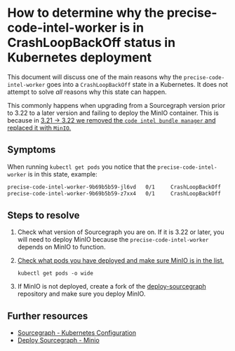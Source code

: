 # How to determine why the precise-code-intel-worker is in CrashLoopBackOff status in Kubernetes deployment

This document will discuss one of the main reasons why the `precise-code-intel-worker` goes into a `CrashLoopBackOff` state in a Kubernetes. It does not attempt to solve *all* reasons why this state can happen.

This commonly happens when upgrading from a Sourcegraph version prior to 3.22 to a later version and failing to deploy the MinIO container. This is because in [3.21 -> 3.22 we removed the `code intel bundle manager` and replaced it with `MinIO`.](https://docs.sourcegraph.com/admin/updates/kubernetes#3-21-3-22)


## Symptoms

When running `kubectl get pods` you notice that the `precise-code-intel-worker` is in this state, example:

```bash
precise-code-intel-worker-9b69b5b59-jl6vd   0/1     CrashLoopBackOff   416        2d5h   
precise-code-intel-worker-9b69b5b59-z7xx4   0/1     CrashLoopBackOff   415        2d5h   
```

## Steps to resolve

1. Check what version of Sourcegraph you are on. If it is 3.22 or later, you will need to deploy MinIO because the `precise-code-intel-worker` depends on MinIO to function.

2. [Check what pods you have deployed and make sure MinIO is in the list.](https://docs.sourcegraph.com/admin/install/kubernetes/operations#list-pods-in-cluster)

	`kubectl get pods -o wide`

3. If MinIO is not deployed, create a fork of the [deploy-sourcegraph](https://github.com/sourcegraph/deploy-sourcegraph) repository and make sure you deploy MinIO.



## Further resources

* [Sourcegraph - Kubernetes Configuration](https://docs.sourcegraph.com/admin/install/kubernetes/configure)
* [Deploy Sourcegraph - Minio](https://github.com/sourcegraph/deploy-sourcegraph/tree/master/base/minio)
